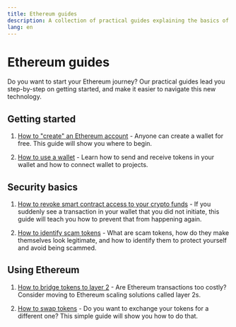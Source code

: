 ```yaml
---
title: Ethereum guides
description: A collection of practical guides explaining the basics of using Ethereum for beginners.
lang: en
---
```


# Ethereum guides

Do you want to start your Ethereum journey? Our practical guides lead you step-by-step on getting started, and make it easier to navigate this new technology.

## Getting started

1. [How to "create" an Ethereum account](/guides/how-to-create-an-ethereum-account/) - Anyone can create a wallet for free. This guide will show you where to begin.

2. [How to use a wallet](/guides/how-to-use-a-wallet/) - Learn how to send and receive tokens in your wallet and how to connect wallet to projects.

## Security basics

1. [How to revoke smart contract access to your crypto funds](/guides/how-to-revoke-token-access/) - If you suddenly see a transaction in your wallet that you did not initiate, this guide will teach you how to prevent that from happening again.

2. [How to identify scam tokens](/guides/how-to-id-scam-tokens/) - What are scam tokens, how do they make themselves look legitimate, and how to identify them to protect yourself and avoid being scammed.

## Using Ethereum

1. [How to bridge tokens to layer 2](/guides/how-to-use-a-bridge/) - Are Ethereum transactions too costly? Consider moving to Ethereum scaling solutions called layer 2s.

2. [How to swap tokens](/guides/how-to-swap-tokens/) - Do you want to exchange your tokens for a different one? This simple guide will show you how to do that.
